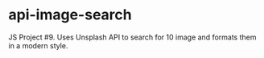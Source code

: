 # api-image-search
JS Project #9. Uses Unsplash API to search for 10 image and formats them in a modern style. 
